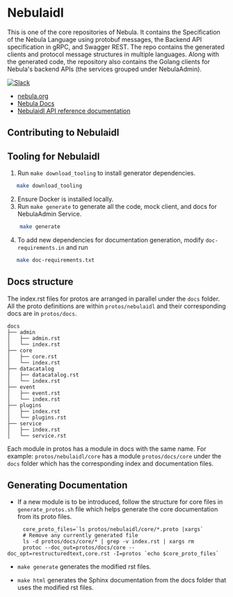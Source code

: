 # Nebulaidl

This is one of the core repositories of Nebula. It contains the Specification of the Nebula Language using protobuf messages, the Backend API specification in gRPC, and Swagger REST. The repo contains the generated clients and protocol message structures in multiple languages. Along with the generated code, the repository also contains the Golang clients for Nebula's backend APIs (the services grouped under NebulaAdmin).


[![Slack](https://img.shields.io/badge/slack-join_chat-white.svg?logo=slack&style=social)](https://slack.nebula.org)

* [nebula.org](https://nebula.org)
* [Nebula Docs](http://docs.nebula.org)
* [Nebulaidl API reference documentation](https://docs.nebula.org/projects/nebulaidl/en/stable/index.html)

## Contributing to Nebulaidl

## Tooling for Nebulaidl

1. Run ``make download_tooling`` to install generator dependencies.

```bash
   make download_tooling
```

2. Ensure Docker is installed locally.
3. Run ``make generate`` to generate all the code, mock client, and docs for NebulaAdmin Service.

```bash
    make generate
```

4. To add new dependencies for documentation generation, modify ``doc-requirements.in`` and run

```bash
   make doc-requirements.txt
```

## Docs structure

The index.rst files for protos are arranged in parallel under the ``docs`` folder.
All the proto definitions are within ``protos/nebulaidl`` and their corresponding docs are in ``protos/docs``.

```
docs
├── admin
│   ├── admin.rst
│   └── index.rst
├── core
│   ├── core.rst
│   └── index.rst
├── datacatalog
│   ├── datacatalog.rst
│   └── index.rst
├── event
│   ├── event.rst
│   └── index.rst
├── plugins
│   ├── index.rst
│   └── plugins.rst
├── service
│   ├── index.rst
│   └── service.rst
```

Each module in protos has a module in docs with the same name.
For example: ``protos/nebulaidl/core`` has a module ``protos/docs/core`` under the ``docs`` folder which has the corresponding index and documentation files.


## Generating Documentation

* If a new module is to be introduced, follow the structure for core files in `generate_protos.sh` file which helps generate the core documentation from its proto files.
```
     core_proto_files=`ls protos/nebulaidl/core/*.proto |xargs`
     # Remove any currently generated file
     ls -d protos/docs/core/* | grep -v index.rst | xargs rm
     protoc --doc_out=protos/docs/core --doc_opt=restructuredtext,core.rst -I=protos `echo $core_proto_files`
```

* ``make generate`` generates the modified rst files.

* ``make html`` generates the Sphinx documentation from the docs folder that uses the modified rst files.

